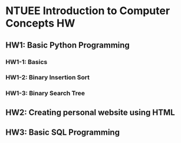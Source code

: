 # NTUEE Introduction to Computer Concepts HW
## HW1: Basic Python Programming
### HW1-1: Basics
### HW1-2: Binary Insertion Sort
### HW1-3: Binary Search Tree
## HW2: Creating personal website using HTML
## HW3: Basic SQL Programming
